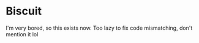 # Biscuit
I'm very bored, so this exists now. Too lazy to fix code mismatching, don't mention it lol
